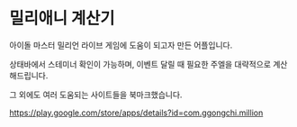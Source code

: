 # 밀리애니 계산기
아이돌 마스터 밀리언 라이브 게임에 도움이 되고자 만든 어플입니다.


상태바에서 스테미너 확인이 가능하며, 이벤트 달릴 때 필요한 주엘을 대략적으로 계산해드립니다.


그 외에도 여러 도움되는 사이트들을 북마크했습니다.



https://play.google.com/store/apps/details?id=com.ggongchi.million
